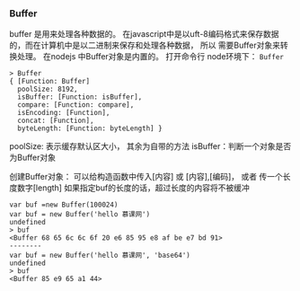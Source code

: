 ### Buffer

buffer 是用来处理各种数据的。 
在javascript中是以uft-8编码格式来保存数据的，而在计算机中是以二进制来保存和处理各种数据，
所以 需要Buffer对象来转换处理。
在nodejs 中Buffer对象是内置的。 打开命令行 node环境下： `Buffer`
```
> Buffer
{ [Function: Buffer]
  poolSize: 8192,
  isBuffer: [Function: isBuffer],
  compare: [Function: compare],
  isEncoding: [Function],
  concat: [Function],
  byteLength: [Function: byteLength] }
  ```
  poolSize: 表示缓存默认区大小， 其余为自带的方法  isBuffer：判断一个对象是否为Buffer对象
  
  创建Buffer对象：
  可以给构造函数中传入[内容]  或  [内容],[编码]， 或者 传一个长度数字[length]
  如果指定buf的长度的话，超过长度的内容将不被缓冲
  ```
  var buf =new Buffer(100024)
  var buf = new Buffer('hello 慕课网')
undefined
> buf
<Buffer 68 65 6c 6c 6f 20 e6 85 95 e8 af be e7 bd 91>
--------
 var buf = new Buffer('hello 慕课网', 'base64')
undefined
> buf
<Buffer 85 e9 65 a1 44>
```

  
  
